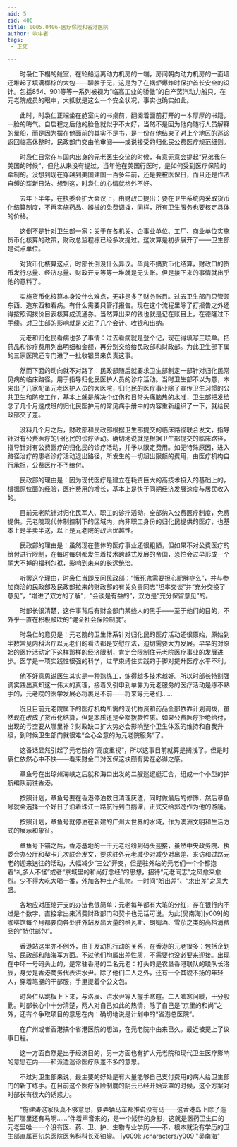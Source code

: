 ```yaml
---
aid: 5
zid: 406
title: 0005.0406-医疗保险和省港医院
author: 吹牛者
tags: 
 - 正文

---
```




　　时袅仁下榻的舱室，在轮船远离动力机房的一端，房间朝向动力机房的一面墙还堆起了填满椰棕的大包——聊胜于无，这是为了在锅炉爆炸时保护首长安全的设计。包括854、901等等一系列被视为“临高工业的骄傲”的自产蒸汽动力船只，在元老院成员的眼中，大抵就是这么一个安全状况，事实也确实如此。

　　此时，时袅仁正端坐在舱室内的书桌前，翻阅着面前打开的一本厚厚的书籍，一脸的晦气。自启程之后他的脸色就似乎不太好，当然不是因为他向随行人员解释的晕船，而是因为摆在他面前的其实不是书，是一份在他结束了对上个地区的巡诊返回临高休整时，民政部门交由他审阅——或说接受的归化民公费医疗规范细则。

　　时袅仁日常在与国内出身的元老医生交流的时候，有意无意会提起“兄弟我在美国的时候”，但他从来没有提过，当年他在美国行医时，是如何受到医疗保险的牵制的。没想到现在穿越到美国建国一百多年前，还是要被医保日，而且还是作法自缚的崭新日法。想到这，时袅仁的心情就格外不好。

　　去年下半年，在执委会扩大会议上，由财政口提出：要在卫生系统内采取货币化结算制度，不再实施药品、器械的免费调拨，同样，所有卫生服务也要核定具体的价格。

　　这倒不是针对卫生部一家：关于在各机关、企事业单位、工厂、商业单位实施货币化核算的政策，财政总监程栋已经多次提过。这次算是初步展开了——卫生部是试点单位。

　　对货币化核算这点，时部长倒没什么异议。毕竟不搞货币化结算，财政口的货币发行总量、经济总量、财政开支等等一堆就是无头账。但是接下来的事情就出乎他的意料了。

　　实施货币化核算本身没什么难点，无非是多了财务账目。过去卫生部门只管领东西、造东西和看病。有什么需要只管打报告。现在这个流程里除了打报告之外还得按照调拨价目表核算成流通券。当然算出来的钱也就是记在账目上，在德隆过下手续。对卫生部的影响就是又进了几个会计、收银和出纳。

　　元老和归化民看病也多了事情：过去看病就是登个记，现在得填写三联单。把药品和诊疗费用列出明细和金额，再分别交给给民政部和财政部。为此卫生部下属的三家医院还专门进了一批收银员来负责这事。

　　然而下面的动向就不对路了：民政部随后就要求卫生部制定一部针对归化民常见病的临床路径，用于指导归化民医护人员的诊疗活动。当时卫生部不以为意，本来出了几家配备元老医护人员的大医院，归化民的医疗事业除了宣传卫生习惯的公共卫生和防疫工作，基本上就是解决个红伤和日常头痛脑热的水准，卫生部把发给念了几个月速成班的归化民医护用的常见病手册中的内容重新组织了一下，就给民政部交了差。

　　没料几个月之后，财政部和民政部根据卫生部提交的临床路径联合发文，指导针对有公费医疗的归化民的诊疗活动。确切地说就是根据卫生部提交的临床路径，指导针对有公费医疗的归化民的诊疗活动，并予以限定费用。如无特殊原因，进入路径治疗的患者诊疗活动退出路径，所发生的一切超出限额的费用，由医疗机构自行承担，公费医疗不予给付。

　　民政部的理由是：因为现代医疗是建立在耗资巨大的高技术投入的基础上的，根据原位面的经验，医疗费用的增长，基本上是快于同期经济发展速度与居民收入的。

　　目前元老院针对归化民军人、职工的诊疗活动，全部纳入公费医疗制度，免费提供。元老院现代体制控制下的区域内，向非职工身份的归化民提供的医疗，也基本上是半卖半送，以上是元老院的政治优越性。

　　民政部的理由是：虽然现在整体的医疗事业还很粗陋，但如果不对公费医疗的给付进行限制，在每时每刻都发生着技术跨越式发展的帝国，恐怕会过早形成一个尾大不掉的福利包袱，影响到未来的长远统治。

　　听罢这个理由，时袅仁当即反问民政部：“饿死鬼需要担心肥胖症么”，并与参加商洽的民政部及民政部拉来的财政部的有关负责同志“坦率交谈”并“充分交换了意见”，“增进了双方的了解”，“会谈是有益的”，双方是“充分保留意见”的。

　　时部长很清楚，这件事背后有财金部门某些人的黑手——至于他们的目的，不外乎一直在积极鼓吹的“健全社会保险制度”。

　　时袅仁的意见是：元老院的卫生体系针对归化民的医疗活动还很原始，原始到半数常见内科治疗以元老们的看法都是安慰疗法，迫切需要大力发展。早早的对原始的医疗活动定下这样那样的经济限制，肯定会限制住元老院医疗事业的发展进步。医学是一项实践性很强的科学，过早束缚住实践的手脚对提升医疗水平不利。

　　他不好意思说医生其实是一种熟练工，练得越多技术越好。所以时部长特别强调实践出真知这一伟大的真理，接着又引申到单靠为元老服务的医疗活动是练不熟手的，元老院的医学发展必将裹足不前——将来等元老们……

　　况且目前元老院属下的医疗机构所需的现代物资和药品全部依靠计划调拨，虽然现在改成了货币化结算，但是本质还是全额拨款性质。如果公费医疗拒绝给付，出现的亏空要从哪里补？财政缺口扩大势必会影响整个卫生体系的维持和自我升级，到时候卫生部门就很难“全心全意的为元老院服务”了。

　　这番话显然引起了元老院的“高度重视”，所以这事目前就算是搁浅了。但是时袅仁依然心中不快——看来财金口对医保这块颇有势在必得之感。

　　章鱼号在出琼州海峡之后就和海口出发的二艘巡逻艇汇合，组成一个小型的护航编队前往香港。

　　按照计划，章鱼号要在香港停泊数日清理灰渣，同时做最后的修饰，然后章鱼号就会选择一个好日子沿着珠江一路航行到白鹅潭，正式交给郭逸作为他的游艇。

　　按照计划，章鱼号就停泊在新建的广州大世界的水域，作为澳洲文明和生活方式的展示和象征。

　　章鱼号下锚之后，香港基地的一干元老纷纷到码头迎接，虽然中央政务院、执委会办公厅和契卡几次联合发文，要求驻外元老减少对减少对出差、来访和过路元老的迎来送往的活动，大幅减少“三公”开支，但是驻外站的元老们一个个都抱着“礼多人不怪”或者“京城里的和尚好念经”的思想，招待“元老同志”之风愈来愈烈。少不得大吃大喝一番，外加各种土产礼物。一时间“盼出差”、“求出差”之风大盛。

　　各地应对压缩开支的办法也很简单：元老每年都有大笔的分红，存在银行内不过是个数字，直接拿出来消费财政部门和契卡也无话可说。为此[吴南海][y009]的咖啡馆每个月都要向各处驻外站发出大量的格瓦斯、朗姆酒、雪茄之类的高档消费品的“特供邮包”。

　　香港站这里亦不例外，由于发动机行动的关系，在香港的元老很多：包括企划院、民政部和陆海军方面。不过他们均属出差性质，不需要也没必要来迎接。出现在中环一号码头上的，是常驻香港的二名元老：打头的是农垦香港联队的联队长洛辰，身旁是香港商务代表洪水尹。除了他们二人之外，还有一个其貌不扬的年轻人，穿着笔挺的干部服，手里提着个公文包。

　　时袅仁从跳板上下来，与洛辰、洪水尹等人握手寒暄。二人嘘寒问暖，十分殷勤。时部长心中十分清楚，两人对自己如此的热情，除了自己是“京里的和尚”之外，还有个争取项目的意思在内：确切地说是计划中的“省港总医院”。

　　在广州或者香港搞个省港医院的想法，在元老院中由来已久。最近被提上了议事日程。

　　这一方面自然是出于经济目的，另一方面也有扩大元老院和现代卫生医疗影响的意思在内——和派遣巡诊医疗队差不多的意思。

　　不过对卫生部来说，最主要的好处是有大量能够自己支付费用的病人给卫生部门的新丁练手。在目前这个医疗保险制度的阴云已经开始笼罩的时候，这个方案对时部长有很大的诱惑力。

　　“施建涛这家伙真不够意思，要弄辆马车都推说没有马——这香港岛上除了造船厂哪里还有马啊……”伴着声音来的，是一个矮胖的身影，这就是医药卫生口的元老里唯一一个没有医、药、卫、护、生物专业学历——不，根本就没有学历的卫生部直属百仞总医院医务科科长邓铂鋆。
[y009]: /characters/y009 "吴南海"


